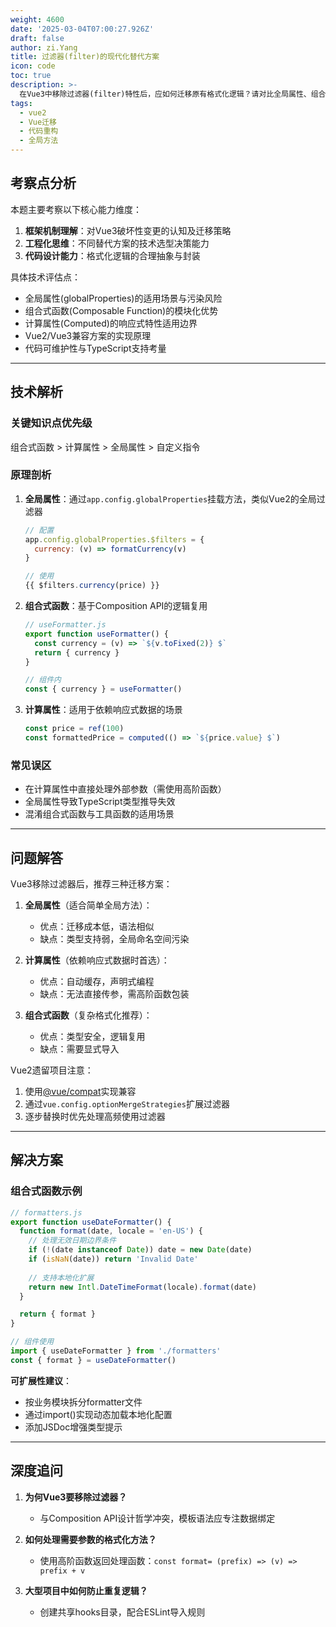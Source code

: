 ```yaml
---
weight: 4600
date: '2025-03-04T07:00:27.926Z'
draft: false
author: zi.Yang
title: 过滤器(filter)的现代化替代方案
icon: code
toc: true
description: >-
  在Vue3中移除过滤器(filter)特性后，应如何迁移原有格式化逻辑？请对比全局属性、组合式函数、计算属性等替代方案的优劣，并说明在Vue2遗留项目中安全使用过滤器的注意事项。
tags:
  - vue2
  - Vue迁移
  - 代码重构
  - 全局方法
---
```




## 考察点分析

本题主要考察以下核心能力维度：

1. **框架机制理解**：对Vue3破坏性变更的认知及迁移策略
2. **工程化思维**：不同替代方案的技术选型决策能力
3. **代码设计能力**：格式化逻辑的合理抽象与封装

具体技术评估点：

- 全局属性(globalProperties)的适用场景与污染风险
- 组合式函数(Composable Function)的模块化优势
- 计算属性(Computed)的响应式特性适用边界
- Vue2/Vue3兼容方案的实现原理
- 代码可维护性与TypeScript支持考量

---

## 技术解析

### 关键知识点优先级

组合式函数 > 计算属性 > 全局属性 > 自定义指令

### 原理剖析

1. **全局属性**：通过`app.config.globalProperties`挂载方法，类似Vue2的全局过滤器

    ```javascript
    // 配置
    app.config.globalProperties.$filters = {
      currency: (v) => formatCurrency(v)
    }

    // 使用
    {{ $filters.currency(price) }}
    ```

2. **组合式函数**：基于Composition API的逻辑复用

    ```javascript
    // useFormatter.js
    export function useFormatter() {
      const currency = (v) => `${v.toFixed(2)} $`
      return { currency }
    }

    // 组件内
    const { currency } = useFormatter()
    ```

3. **计算属性**：适用于依赖响应式数据的场景

    ```javascript
    const price = ref(100)
    const formattedPrice = computed(() => `${price.value} $`)
    ```

### 常见误区

- 在计算属性中直接处理外部参数（需使用高阶函数）
- 全局属性导致TypeScript类型推导失效
- 混淆组合式函数与工具函数的适用场景

---

## 问题解答

Vue3移除过滤器后，推荐三种迁移方案：

1. **全局属性**（适合简单全局方法）：

    - 优点：迁移成本低，语法相似
    - 缺点：类型支持弱，全局命名空间污染

2. **计算属性**（依赖响应式数据时首选）：

    - 优点：自动缓存，声明式编程
    - 缺点：无法直接传参，需高阶函数包装

3. **组合式函数**（复杂格式化推荐）：

    - 优点：类型安全，逻辑复用
    - 缺点：需要显式导入

Vue2遗留项目注意：

1. 使用[@vue/compat](https://v3-migration.vuejs.org/breaking-changes/filters.html#migration-strategy)实现兼容
2. 通过`vue.config.optionMergeStrategies`扩展过滤器
3. 逐步替换时优先处理高频使用过滤器

---

## 解决方案

### 组合式函数示例

```javascript
// formatters.js
export function useDateFormatter() {
  function format(date, locale = 'en-US') {
    // 处理无效日期边界条件
    if (!(date instanceof Date)) date = new Date(date)
    if (isNaN(date)) return 'Invalid Date'
    
    // 支持本地化扩展
    return new Intl.DateTimeFormat(locale).format(date)
  }

  return { format }
}

// 组件使用
import { useDateFormatter } from './formatters'
const { format } = useDateFormatter()
```

**可扩展性建议**：

- 按业务模块拆分formatter文件
- 通过import()实现动态加载本地化配置
- 添加JSDoc增强类型提示

---

## 深度追问

1. **为何Vue3要移除过滤器？**
   - 与Composition API设计哲学冲突，模板语法应专注数据绑定

2. **如何处理需要参数的格式化方法？**
   - 使用高阶函数返回处理函数：`const format= (prefix) => (v) => prefix + v`

3. **大型项目中如何防止重复逻辑？**
   - 创建共享hooks目录，配合ESLint导入规则
